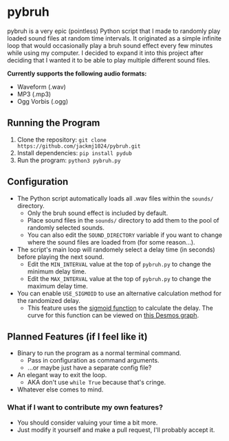 # pybruh
pybruh is a very epic (pointless) Python script that I made to randomly play loaded sound files at random time intervals. It originated as a simple infinite loop that would occasionally play a bruh sound effect every few minutes while using my computer. I decided to expand it into this project after deciding that I wanted it to be able to play multiple different sound files. 

**Currently supports the following audio formats:**
- Waveform (.wav)
- MP3 (.mp3)
- Ogg Vorbis (.ogg)

## Running the Program
1. Clone the repository: `git clone https://github.com/jackmj1024/pybruh.git`
2. Install dependencies: `pip install pydub`
3. Run the program: `python3 pybruh.py`

## Configuration
- The Python script automatically loads all .wav files within the `sounds/` directory.
	- Only the bruh sound effect is included by default.
	- Place sound files in the `sounds/` directory to add them to the pool of randomly selected sounds.
	- You can also edit the `SOUND_DIRECTORY` variable if you want to change where the sound files are loaded from (for some reason...).
- The script's main loop will randomely select a delay time (in seconds) before playing the next sound.
	- Edit the `MIN_INTERVAL` value at the top of `pybruh.py` to change the minimum delay time.
	- Edit the `MAX_INTERVAL` value at the top of `pybruh.py` to change the maximum delay time.
- You can enable `USE_SIGMOID` to use an alternative calculation method for the randomized delay.
 	- This feature uses the [sigmoid function](https://en.wikipedia.org/wiki/Sigmoid_function) to calculate the delay. The curve for this function can be viewed on [this Desmos graph](https://www.desmos.com/calculator/rxvvgaqo4x).

## Planned Features (if I feel like it)
- Binary to run the program as a normal terminal command.
	- Pass in configuration as command arguments.
	- ...or maybe just have a separate config file?
- An elegant way to exit the loop.
	- AKA don't use `while True` because that's cringe.
- Whatever else comes to mind.

### What if I want to contribute my own features?
- You should consider valuing your time a bit more.
- Just modify it yourself and make a pull request, I'll probably accept it.
